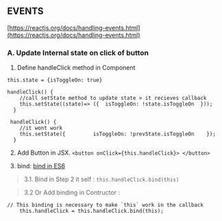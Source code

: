 ## EVENTS
[https://reactjs.org/docs/handling-events.html](https://reactjs.org/docs/handling-events.html)

### A. Update Internal state on click of button
1.  Define handleClick method in Component
```
this.state = {isToggleOn: true}

handleClick() {
    //call setState method to update state > it recieves callback
    this.setState((state)=> ({  isToggleOn: !state.isToggleOn  }));
  }

 handleClick() {
    //it wont work
    this.setState({         isToggleOn: !prevState.isToggleOn    });
  }
```
2. Add Button in JSX. 
 `<button onClick={this.handleClick}> </button>`

3. bind: 
[bind in ES6](https://developer.mozilla.org/en-US/docs/Web/JavaScript/Reference/Global_objects/Function/bind)
> 3.1. Bind in Step 2 it self : `this.handleClick.bind(this)`

> 3.2 Or Add binding in Contructor :
```
// This binding is necessary to make `this` work in the callback
    this.handleClick = this.handleClick.bind(this);
```    